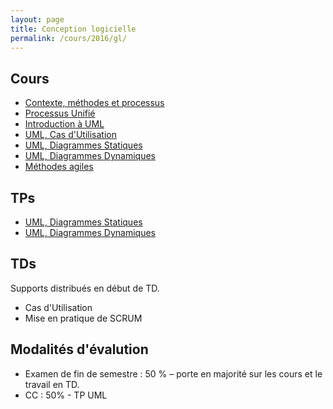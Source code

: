 ```yaml
---
layout: page
title: Conception logicielle
permalink: /cours/2016/gl/
---
```


## Cours

 - [Contexte, méthodes et processus](/courses/2016/gl/1_Processus-methodes.pdf)
 - [Processus Unifié](/courses/2016/gl/1bis_ProcessusUnifie.pdf)
 - [Introduction à UML](/courses/2016/gl/2_UML-intro.pdf)
 - [UML, Cas d'Utilisation](/courses/2016/gl/2_UML-CU.pdf)
 - [UML, Diagrammes Statiques](/courses/2016/gl/3_UML-Statique.pdf)
 - [UML, Diagrammes Dynamiques](/courses/2016/gl/4_UML-Dynamique.pdf)
 - [Méthodes agiles](/courses/2016/mif02/Agile.pdf)

## TPs

- [UML, Diagrammes Statiques](tp1UML.html)
- [UML, Diagrammes Dynamiques](tp2UML.html)


## TDs
Supports distribués en début de TD.

 - Cas d'Utilisation
 - Mise en pratique de SCRUM

## Modalités d'évalution

- Examen de fin de semestre : 50 % – porte en majorité sur les cours et le travail en TD.
- CC : 50% - TP UML
